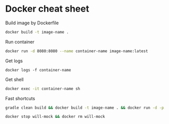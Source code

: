 # Docker cheat sheet

Build image by Dockerfile

```sh
docker build -t image-name .
```

Run container

```sh
docker run -d 8080:8080 --name container-name image-name:latest
```

Get logs

```
docker logs -f container-name
```

Get shell

```sh
docker exec -it container-name sh
```

Fast shortcuts

```sh
gradle clean build && docker build -t image-name . && docker run -d -p 8080:8080 --name container-name image-name:latest
```

```sh
docker stop will-mock && docker rm will-mock 
```

